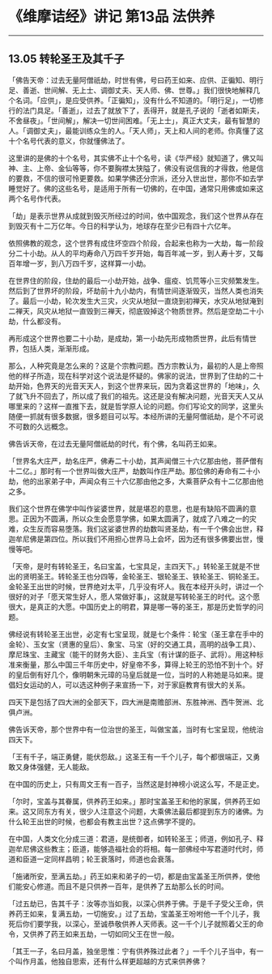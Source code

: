 # 《维摩诘经》讲记 第13品 法供养

------

## 13.05 转轮圣王及其千子

「佛告天帝：过去无量阿僧祇劫，时世有佛，号曰药王如来、应供、正徧知、明行足、善逝、世间解、无上士、调御丈夫、天人师、佛、世尊。」我们很快地解释几个名词。「应供」，是应受供养。「正徧知」，没有什么不知道的。「明行足」，一切修行的法门具足。「善逝」，过去了就放下了，丢得开，就是孔子说的「逝者如斯夫，不舍昼夜」。「世间解」，解决一切世间困难。「无上士」，真正大丈夫，最有智慧的人。「调御丈夫」，最能训练众生的人。「天人师」，天上和人间的老师。你真懂了这十个名号代表的意义，你就懂佛法了。

这里讲的是佛的十个名号，其实佛不止十个名号，读《华严经》就知道了，佛又叫神、主、上帝、金仙等等，你不要胸襟太狭隘了，佛没有说信我的才得救，他是信的要救，不信的很可怜更要救。如果学佛还分宗派，还分入世出世，那你不如去学睡觉好了。佛的这些名号，是适用于所有一切佛的，在中国，通常只用佛或如来这两个名号作代表。

「劫」是表示世界从成就到毁灭所经过的时间，依中国观念，我们这个世界从存在到毁灭有十二万亿年。今日的科学认为，地球存在至少已有四十六亿年。

依照佛教的观念，这个世界有成住坏空四个阶段，合起来也称为一大劫，每一阶段分二十小劫。从人的平均寿命八万四千岁开始，每百年减一岁，到人寿十岁，又每百年增一岁，到八万四千岁，这样算一小劫。

在世界住的阶段，住劫的最后一小劫开始，战争、瘟疫、饥荒等小三灾频繁发生。然后到了世界坏的阶段，坏劫前十九小劫内，有情世间逐渐毁灭，当然人类也消失了。最后一小劫，轮次发生大三灾，火灾从地狱一直烧到初禅天，水灾从地狱淹到二禅天，风灾从地狱一直毁到三禅天，彻底毁掉这个物质世界。然后是空劫二十小劫，什么都没有。

再形成这个世界也要二十小劫，是成劫，第一小劫先形成物质世界，此后有情世界，包括人类，渐渐形成。

那么，人种究竟是怎么来的？这是个宗教问题。西方宗教认为，最初的人是上帝照他的样子所造，现在科学对这个说法是怀疑的。佛家的说法，世界到了住劫的二十劫开始，色界天的光音天天人，到这个世界来玩，因为贪着这世界的「地味」，久了就飞升不回去了，所以成了我们的祖先。这还是没有解决问题，光音天天人又从哪里来的？这样一直推下去，就是哲学原人论的问题。你们写论文的同学，这里头随便一抓就有很多数据，很多题目可以写。本经所讲的无量阿僧祇劫，是个不可说不可数的久远概念。

佛告诉天帝，在过去无量阿僧祇劫的时代，有个佛，名叫药王如来。

「世界名大庄严，劫名庄严，佛寿二十小劫，其声闻僧三十六亿那由他，菩萨僧有十二亿。」那时有一个世界叫做大庄严，劫数叫作庄严劫。那位佛的寿命有二十小劫，他的出家弟子中，声闻众有三十六亿那由他之多，大乘菩萨众有十二亿那由他之多。

我们这个世界在佛学中叫作娑婆世界，就是堪忍的意思，也是有缺陷不圆满的意思。正因为不圆满，所以众生会愿意学佛，如果太圆满了，就成了八难之一的灾难，众生反而容易堕落。我们这娑婆世界的劫数叫贤圣劫，有一千个佛会出世，释迦牟尼佛是第四位。所以我们不用担心世界马上会坏，因为还有很多佛要出世，慢慢等吧。

「天帝，是时有转轮圣王，名曰宝盖，七宝具足，主四天下。」转轮圣王就是不世出的贤明圣王。转轮圣王也分四等，金轮圣王、银轮圣王、铁轮圣王、铜轮圣王。金轮圣王出世的时候，世界绝对太平，几乎没有坏人。我在本经开头时，讲过一个很好的对子「愿天常生好人，愿人常做好事」，这就是写转轮圣王的时代。这个愿很大，是真正的大愿。中国历史上的明君，算是哪一等的圣王，那是历史哲学的问题。

佛经说有转轮圣王出世，必定有七宝呈现，就是七个条件：轮宝（圣王拿在手中的金轮）、玉女宝（贤惠的皇后）、象宝、马宝（好的交通工具，高明的战争工具）、摩尼珠宝、主藏宝（能干的财务大臣）、主兵宝（有计谋的臣子、武将）。用这种标准来衡量，那么中国三千年历史中，好皇帝不多，算得上轮王的恐怕不到十个。好的皇后倒有好几个，像明朝朱元璋的马皇后就是一位，当时的人称她是马如来。提倡妇女运动的人，可以选这种例子来宣扬一下，对于家庭教育有很大的关系。

四天下是包括了四大洲的全部天下，四大洲是南赡部洲、东胜神洲、西牛贺洲、北俱卢洲。

佛告诉天帝，那个世界中有一位治世的圣王，叫做宝盖，当时有七宝呈现，他统治四天下。

「王有千子，端正勇健，能伏怨敌。」这圣王有一千个儿子，每个都很端正，又勇敢又身体强健，无人能敌。

在中国的历史上，只有周文王有一百子，当然这是封神榜小说这么写，不是正史。

「尔时，宝盖与其眷属，供养药王如来。」那时宝盖圣王和他的家属，供养药王如来。这又同东方有关，很少人注意这个问题，大乘佛法最后都提到东方的诸佛。为什么轮王出世的时候，也都会有教主出世？这点佛学不提的。

在中国，人类文化分成三道：君道，是统御者，如转轮圣王；师道，例如孔子、释迦牟尼佛这些教主；臣道，能够造福社会的将相。每一部佛经中写君道时代时，师道和臣道一定同样昌明；轮王衰落时，师道也会衰落。

「施诸所安，至满五劫。」药王如来和弟子的一切，都是由宝盖圣王所供养，使他们能安心修道。而且不是只供养一百年，是供养了五劫那么长的时间。

「过五劫已，告其千子：汝等亦当如我，以深心供养于佛。于是千子受父王命，供养药王如来，复满五劫，一切施安。」过了五劫，宝盖圣王吩咐他一千个儿子，我死后你们要学我，以深心，至诚恭敬供养人天师表。这一千个儿子就照着父王的命令，又供养了药王如来五劫，一切如同父王在世一般。

「其王一子，名曰月盖，独坐思惟：宁有供养殊过此者？」一千个儿子当中，有一个叫作月盖，他独自思索，还有什么样更超越的方式来供养佛？

